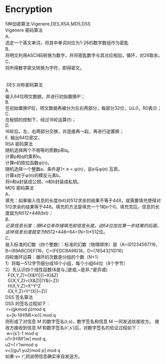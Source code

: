 # Encryption<br />
5种加密算法:Vigenere,DES,RSA,MD5,DSS<br />
Vigenere 密码算法<br />
A、<span style="white-space:pre">	</span>选定一个英文单词，将其中单词对应为1-26的数字数组作为密匙<br />
B、<span style="white-space:pre">	</span>将明文利用ASCII码转换为数字，并将密匙数字与其对应相加，循环，对26取余。<br />
C、<span style="white-space:pre">	</span>将所得数字密文转换为字符，即得密文。<br />
<br />
<br />
&nbsp;DES 对称密码算法&nbsp;<br />
A.<span style="white-space:pre">	</span>输入64位明文数据，并进行初始置换IP；<br />
B.<span style="white-space:pre">	</span>在初始置换IP后，明文数据再被分为左右两部分，每部分32位，以L0，R0表示；<br />
C.<span style="white-space:pre">	</span>在秘钥的控制下，经过16轮运算(f)；<br />
D.<span style="white-space:pre">	</span>16轮后，左、右两部分交换，并连接再一起，再进行逆置换；<br />
E.<span style="white-space:pre">	</span>输出64位密文。<br />
RSA 密码算法<br />
随机选择两个不相等的质数p和q。<br />
计算p和q的乘积n。<br />
计算n的欧拉函数φ(n)。<br />
随机选择一个整数a，条件是1&lt; e &lt; φ(n)，且e与φ(n) 互质。<br />
计算a对于φ(n)的模反元素b。<br />
将n和a封装成公钥，n和b封装成私钥。<br />
MD5 密码算法<br />
A、<span style="white-space:pre">	</span>填充：如果输入信息的长度(bit)对512求余的结果不等于448，就需要填充使得对512求余的结果等于448。填充的方法是填充一个1和n个0。填充完后，信息的长度就为N*512+448(bit)；<br />
B、<span style="white-space:pre">	</span>记录信息长度：用64位来存储填充前信息长度。这64位加在第一步结果的后面，这样信息长度就变为N*512+448+64=(N+1)*512位。<br />
C、<span style="white-space:pre">	</span>装入标准的幻数（四个整数）：标准的幻数（物理顺序）是（A=(01234567)16，B=(89ABCDEF)16，C=(FEDCBA98)16，D=(76543210)16）<br />
四轮循环运算：循环的次数是分组的个数（N+1）&nbsp;<br />
1）将每一512字节细分成16个小组，每个小组64位（8个字节）<br />
2）先认识四个线性函数(&amp;是与,|是或,~是非,^是异或)<br />
&nbsp; F(X,Y,Z)=(X&amp;Y)|((~X)&amp;Z)<br />
&nbsp; G(X,Y,Z)=(X&amp;Z)|(Y&amp;(~Z))<br />
&nbsp; H(X,Y,Z)=X^Y^Z<br />
&nbsp; I(X,Y,Z)=Y^(X|(~Z))<br />
DSS 签名算法<br />
DSS 的签名过程如下：<br />
&nbsp;r=(gkmod p)mod q<br />
&nbsp;s=[k-1(H(M)+xr)] mod q 　<br />
则形成了对信息 M 的数字签名(r,s)，数字签名和信息 M 一同发送给接收方。 接收方接收到信息 M’和数字签名(r’,s’)后，对数字签名的验证过程如下：<br />
&nbsp;w=(s’)-1 mod q&nbsp;<br />
u1=[H(M’)w] mod q,&nbsp;<br />
u2=( r’)wmod q　&nbsp;<br />
v=[(gu1 yu2)mod p] mod q&nbsp;<br />
如果 v= r’,则说明信息确实来自发送方。
